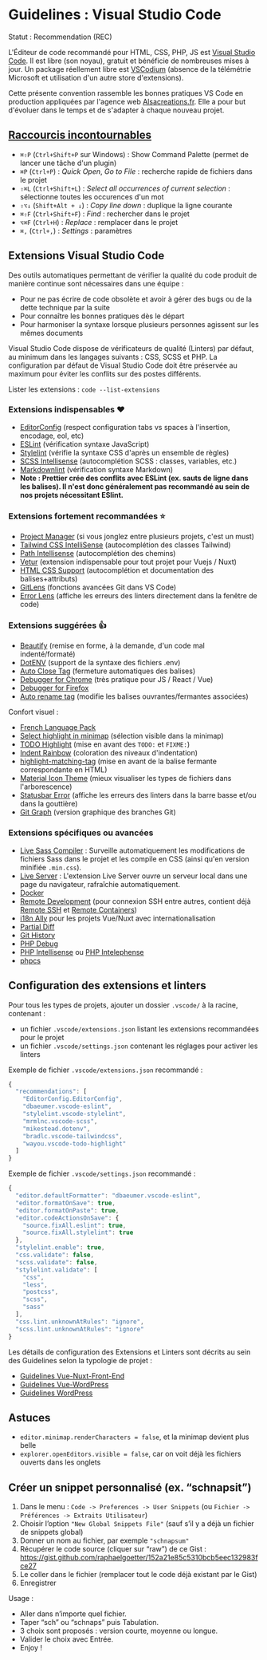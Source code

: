 # Guidelines : Visual Studio Code

Statut : Recommendation (REC)

L'Éditeur de code recommandé pour HTML, CSS, PHP, JS est [Visual Studio Code](https://code.visualstudio.com/). Il est libre (son noyau), gratuit et bénéficie de nombreuses mises à jour. Un package réellement libre est [VSCodium](https://vscodium.com/) (absence de la télémétrie Microsoft et utilisation d'un autre store d'extensions).

Cette présente convention rassemble les bonnes pratiques VS Code en production appliquées par l'agence web [Alsacreations.fr](https://www.alsacreations.fr/). Elle a pour but d'évoluer dans le temps et de s'adapter à chaque nouveau projet.

## [Raccourcis incontournables](https://code.visualstudio.com/docs/getstarted/keybindings#_keyboard-shortcuts-reference)

- `⌘⇧P` (`Ctrl+Shift+P` sur Windows) : Show Command Palette (permet de lancer une tâche d'un plugin)
- `⌘P` (`Ctrl+P`) : _Quick Open_, _Go to File_ : recherche rapide de fichiers dans le projet
- `⇧⌘L` (`Ctrl+Shift+L`) : _Select all occurrences of current selection_ : sélectionne toutes les occurences d'un mot
- `⇧⌥↓` (`Shift+Alt + ↓`) : _Copy line down_ : duplique la ligne courante
- `⌘⇧F` (`Ctrl+Shift+F`) : _Find_ : rechercher dans le projet
- `⌥⌘F` (`Ctrl+H`) : _Replace_ : remplacer dans le projet
- `⌘,` (`Ctrl+,`) : _Settings_ : paramètres

## Extensions Visual Studio Code

Des outils automatiques permettant de vérifier la qualité du code produit de manière continue sont nécessaires dans une équipe&nbsp;:

- Pour ne pas écrire de code obsolète et avoir à gérer des bugs ou de la dette technique par la suite
- Pour connaître les bonnes pratiques dès le départ
- Pour harmoniser la syntaxe lorsque plusieurs personnes agissent sur les mêmes documents

Visual Studio Code dispose de vérificateurs de qualité (Linters) par défaut, au minimum dans les langages suivants&nbsp;: CSS, SCSS et PHP. La configuration par défaut de Visual Studio Code doit être préservée au maximum pour éviter les conflits sur des postes différents.

Lister les extensions : `code --list-extensions`

### Extensions indispensables ❤️

- [EditorConfig](https://marketplace.visualstudio.com/items?itemName=EditorConfig.EditorConfig) (respect configuration tabs vs spaces à l'insertion, encodage, eol, etc)
- [ESLint](https://marketplace.visualstudio.com/items?itemName=dbaeumer.vscode-eslint) (vérification syntaxe JavaScript)
- [Stylelint](https://marketplace.visualstudio.com/items?itemName=stylelint.vscode-stylelint) (vérifie la syntaxe CSS d'après un ensemble de règles)
- [SCSS Intellisense](https://marketplace.visualstudio.com/items?itemName=mrmlnc.vscode-scss) (autocomplétion SCSS : classes, variables, etc.)
- [Markdownlint](https://marketplace.visualstudio.com/items?itemName=DavidAnson.vscode-markdownlint) (vérification syntaxe Markdown)
- **Note : Prettier crée des conflits avec ESLint (ex. sauts de ligne dans les balises). Il n'est donc généralement pas recommandé au sein de nos projets nécessitant ESlint.**

### Extensions fortement recommandées ⭐

- [Project Manager](https://marketplace.visualstudio.com/items?itemName=alefragnani.project-manager) (si vous jonglez entre plusieurs projets, c'est un must)
- [Tailwind CSS IntelliSense](https://marketplace.visualstudio.com/items?itemName=bradlc.vscode-tailwindcss) (autocomplétion des classes Tailwind)
- [Path Intellisense](https://marketplace.visualstudio.com/items?itemName=christian-kohler.path-intellisense) (autocomplétion des chemins)
- [Vetur](https://marketplace.visualstudio.com/items?itemName=octref.vetur) (extension indispensable pour tout projet pour Vuejs / Nuxt)
- [HTML CSS Support](https://marketplace.visualstudio.com/items?itemName=ecmel.vscode-html-css) (autocomplétion et documentation des balises+attributs)
- [GitLens](https://marketplace.visualstudio.com/items?itemName=eamodio.gitlens) (fonctions avancées Git dans VS Code)
- [Error Lens](https://marketplace.visualstudio.com/items?itemName=usernamehw.errorlens) (affiche les erreurs des linters directement dans la fenêtre de code)

### Extensions suggérées 👍

- [Beautify](https://marketplace.visualstudio.com/items?itemName=HookyQR.beautify) (remise en forme, à la demande, d'un code mal indenté/formaté)
- [DotENV](https://marketplace.visualstudio.com/items?itemName=mikestead.dotenv) (support de la syntaxe des fichiers .env)
- [Auto Close Tag](https://marketplace.visualstudio.com/items?itemName=formulahendry.auto-close-tag) (fermeture automatiques des balises)
- [Debugger for Chrome](https://marketplace.visualstudio.com/items?itemName=msjsdiag.debugger-for-chrome) (très pratique pour JS / React / Vue)
- [Debugger for Firefox](https://marketplace.visualstudio.com/items?itemName=firefox-devtools.vscode-firefox-debug)
- [Auto rename tag](https://marketplace.visualstudio.com/items?itemName=formulahendry.auto-rename-tag) (modifie les balises ouvrantes/fermantes associées)

Confort visuel :

- [French Language Pack](https://marketplace.visualstudio.com/items?itemName=MS-CEINTL.vscode-language-pack-fr)
- [Select highlight in minimap](https://marketplace.visualstudio.com/items?itemName=mde.select-highlight-minimap) (sélection visible dans la minimap)
- [TODO Highlight](https://marketplace.visualstudio.com/items?itemName=wayou.vscode-todo-highlight) (mise en avant des `TODO:` et `FIXME:`)
- [Indent Rainbow](https://marketplace.visualstudio.com/items?itemName=oderwat.indent-rainbow) (coloration des niveaux d'indentation)
- [highlight-matching-tag](https://marketplace.visualstudio.com/items?itemName=vincaslt.highlight-matching-tag) (mise en avant de la balise fermante correspondante en HTML)
- [Material Icon Theme](https://marketplace.visualstudio.com/items?itemName=PKief.material-icon-theme) (mieux visualiser les types de fichiers dans l'arborescence)
- [Statusbar Error](https://marketplace.visualstudio.com/items?itemName=JoeBerria.statusbarerror) (affiche les erreurs des linters dans la barre basse et/ou dans la gouttière)
- [Git Graph](https://marketplace.visualstudio.com/items?itemName=mhutchie.git-graph) (version graphique des branches Git)

### Extensions spécifiques ou avancées

- [Live Sass Compiler](https://marketplace.visualstudio.com/items?itemName=ritwickdey.live-sass) : Surveille automatiquement les modifications de fichiers Sass dans le projet et les compile en CSS (ainsi qu'en version minifiée `.min.css`).
- [Live Server](https://marketplace.visualstudio.com/items?itemName=ritwickdey.LiveServer) : L'extension Live Server ouvre un serveur local dans une page du navigateur, rafraîchie automatiquement.
- [Docker](https://marketplace.visualstudio.com/items?itemName=ms-azuretools.vscode-docker)
- [Remote Development](https://marketplace.visualstudio.com/items?itemName=ms-vscode-remote.vscode-remote-extensionpack) (pour connexion SSH entre autres, contient déjà [Remote SSH](https://marketplace.visualstudio.com/items?itemName=ms-vscode-remote.remote-ssh) et [Remote Containers](https://marketplace.visualstudio.com/items?itemName=ms-vscode-remote.remote-containers))
- [i18n Ally](lokalise.i18n-ally) pour les projets Vue/Nuxt avec internationalisation
- [Partial Diff](https://marketplace.visualstudio.com/items?itemName=ryu1kn.partial-diff)
- [Git History](https://marketplace.visualstudio.com/items?itemName=donjayamanne.githistory)
- [PHP Debug](https://marketplace.visualstudio.com/items?itemName=felixfbecker.php-debug)
- [PHP Intellisense](https://marketplace.visualstudio.com/items?itemName=felixfbecker.php-intellisense) ou [PHP Intelephense](https://marketplace.visualstudio.com/items?itemName=bmewburn.vscode-intelephense-client)
- [phpcs](https://marketplace.visualstudio.com/items?itemName=ikappas.phpcs)

## Configuration des extensions et linters

Pour tous les types de projets, ajouter un dossier `.vscode/` à la racine, contenant :

- un fichier `.vscode/extensions.json` listant les extensions recommandées pour le projet
- un fichier `.vscode/settings.json` contenant les réglages pour activer les linters

Exemple de fichier `.vscode/extensions.json` recommandé :

```js
{
  "recommendations": [
    "EditorConfig.EditorConfig",
    "dbaeumer.vscode-eslint",
    "stylelint.vscode-stylelint",
    "mrmlnc.vscode-scss",
    "mikestead.dotenv",
    "bradlc.vscode-tailwindcss",
    "wayou.vscode-todo-highlight"
  ]
}
```

Exemple de fichier `.vscode/settings.json` recommandé :

```js
{
  "editor.defaultFormatter": "dbaeumer.vscode-eslint",
  "editor.formatOnSave": true,
  "editor.formatOnPaste": true,
  "editor.codeActionsOnSave": {
    "source.fixAll.eslint": true,
    "source.fixAll.stylelint": true
  },
  "stylelint.enable": true,
  "css.validate": false,
  "scss.validate": false,
  "stylelint.validate": [
    "css",
    "less",
    "postcss",
    "scss",
    "sass"
  ],
  "css.lint.unknownAtRules": "ignore",
  "scss.lint.unknownAtRules": "ignore"
}
```

Les détails de configuration des Extensions et Linters sont décrits au sein des Guidelines selon la typologie de projet :

- [Guidelines Vue-Nuxt-Front-End](Guidelines-Vue-Nuxt-Front-End.md)
- [Guidelines Vue-WordPress](Guidelines-Vue-WordPress.md)
- [Guidelines WordPress](Guidelines-WordPress.md)

## Astuces

- `editor.minimap.renderCharacters = false`, et la minimap devient plus belle
- `explorer.openEditors.visible = false`, car on voit déjà les fichiers ouverts dans les onglets

## Créer un snippet personnalisé (ex. “schnapsit”)

1. Dans le menu : `Code -> Preferences -> User Snippets` (ou `Fichier -> Préférences -> Extraits Utilisateur`)
2. Choisir l’option `"New Global Snippets File"` (sauf s’il y a déjà un fichier de snippets global)
3. Donner un nom au fichier, par exemple `"schnapsum"`
4. Récupérer le code source (cliquer sur “raw”) de ce Gist : <https://gist.github.com/raphaelgoetter/152a21e85c5310bcb5eec132983fce27>
5. Le coller dans le fichier (remplacer tout le code déjà existant par le Gist)
6. Enregistrer

Usage :

- Aller dans n’importe quel fichier.
- Taper “sch” ou “schnaps” puis Tabulation.
- 3 choix sont proposés : version courte, moyenne ou longue.
- Valider le choix avec Entrée.
- Enjoy !
